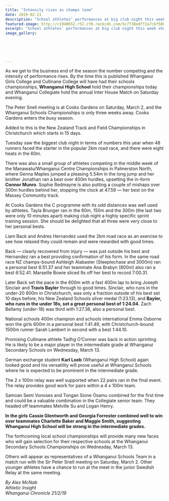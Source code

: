 ```yaml
---
title: "Intensity rises as champs loom"
date: 2019-02-21
description: "School athletes’ performances at big club night this week show off rising talent as bigger contests approach..."
featured-image: http://c1940652.r52.cf0.rackcdn.com/5c7738e8ff2a7c6f5000062f/Athletics-Image.jpg
excerpt: "School athletes’ performances at big club night this week show off rising talent as bigger contests approach."
image_gallery:
    
    
    
    
    
---
```


<p data-bind="text: $data">As we get to the business end of the season the number competing and the intensity of performance rises. By the time this is published Whanganui Girls College and Cullinane College will have had their schools championships, <strong>Whanganui High School</strong> hold their championships today and Whanganui Collegiate hold the annual Inter House Match on Saturday evening.</p>
<p data-bind="text: $data">The Peter Snell meeting is at Cooks Gardens on Saturday, March 2, and the Whanganui Schools Championships is only three weeks away. Cooks Gardens enters the busy season.</p>
<p data-bind="text: $data">Added to this is the New Zealand Track and Field Championships in Christchurch which starts in 15 days.</p>
<p data-bind="text: $data">Tuesday saw the biggest club night in terms of numbers this year when 48 runners faced the starter in the popular 2km road race, and there were eight heats in the 60m.</p>
<p data-bind="text: $data">There was also a small group of athletes competing in the middle week of the Manawatu/Whanganui Centre Championships in Palmerston North, where Genna Maples jumped a pleasing 5.54m in the long jump and her brother Jonathan ran a best over 400m hurdles, upsetting the in-form <strong>Connor Munro</strong>. Sophie Redmayne is also putting a couple of mishaps over 300m hurdles behind her, stopping the clock at 47.59 &mdash; her best on the Massey Community track.</p>
<p data-bind="text: $data">At Cooks Gardens the C programme with its odd distances was well used by athletes. Tayla Brunger ran in the 60m, 150m and the 300m (the last two were only 10 minutes apart) making club night a highly specific sprint training session. She should be delighted that all three were very close to her personal bests.</p>
<p data-bind="text: $data">Liam Back and Andres Hernandez used the 2km road race as an exercise to see how relaxed they could remain and were rewarded with good times.</p>
<p data-bind="text: $data">Back &mdash; clearly recovered from injury &mdash; was just outside his best and Hernandez ran a best providing confirmation of his form. In the same road race NZ champs-bound Ashleigh Alabaster (Steeplechase and 3000m) ran a personal best 6:51.37 and her teammate Ana Brabyn (800m) also ran a best 6:52.41. Marseille Bowie sliced 9s off her best to record 7:00.31.</p>
<p data-bind="text: $data">Later Back set the pace in the 600m with a fast 400m lap to bring Joseph Sinclair and <strong>Travis Bayler</strong> through to good times. Sinclair, who runs in the under-20 800m in Christchurch, was only a fraction outside of his best set 10 days before, his New Zealand Schools silver medal (1:23.13), and <strong>Bayler, who runs in the under 18s, set a great personal best of 1:24.04</strong>. Zach Bellamy (under-18) was third with 1:27.36, also a personal best.</p>
<p data-bind="text: $data">National schools 400m champion and schools international Emma Osborne won the girls 600m in a personal best 1:41.49, with Christchurch-bound 1500m runner Sarah Lambert in second with a best 1:44.10.</p>
<p data-bind="text: $data">Promising Cullinane athlete Tadhg O&rsquo;Conner was back in action sprinting. He is likely to be a major player in the intermediate grade at Whanganui Secondary Schools on Wednesday, March 13.</p>
<p data-bind="text: $data">German exchange student <strong>Karl Loeb</strong> (Whanganui High School) again looked good and his versatility will prove useful at Whanganui Schools where he is expected to be prominent in the intermediate grade.</p>
<p data-bind="text: $data">The 2 x 100m relay was well supported when 22 pairs ran in the final event. The relay provides good work for pairs within a 4 x 100m team.</p>
<p data-bind="text: $data">Samoan Semi Vonoses and Tongan Sione Osamu combined for the first time and could be a valuable combination in the Collegiate senior team. They headed off teammates Melville Su and Logan Henry.</p>
<p data-bind="text: $data"><strong>In the girls Cassie Glentworth and Georgia Forrester combined well to win over teammates Charlotte Baker and Maggie Smith, suggesting Whanganui High School will be strong in the intermediate grades.</strong></p>
<p data-bind="text: $data">The forthcoming local school championships will provide many new faces who will gain selection for their respective schools at the Whanganui Secondary Schools Championships on Wednesday, March 13.</p>
<p data-bind="text: $data">Others will appear as representatives of a Whanganui Schools Team in a match run with the Sir Peter Snell meeting on Saturday, March 2. Other younger athletes have a chance to run at the meet in the junior Swedish Relay at the same meeting.</p>
<p data-bind="text: $data"><em>By Alex McNab</em><br /><em>Athletic Insight</em><br /><em>Whanganui Chronicle 21/2/19</em></p>

